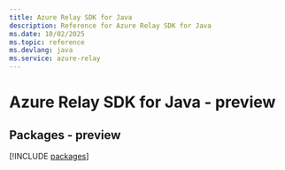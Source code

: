```yaml
---
title: Azure Relay SDK for Java
description: Reference for Azure Relay SDK for Java
ms.date: 10/02/2025
ms.topic: reference
ms.devlang: java
ms.service: azure-relay
---
```

# Azure Relay SDK for Java - preview
## Packages - preview
[!INCLUDE [packages](relay-index.md)]